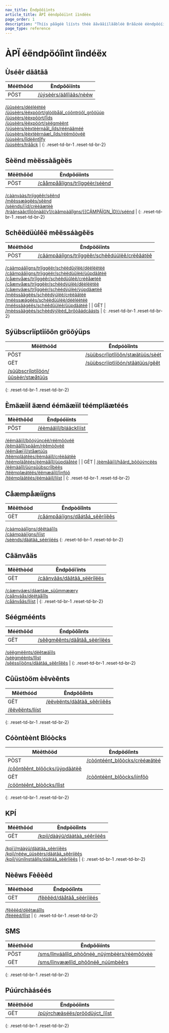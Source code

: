 ```yaml
---
nav_title: Êndpôôììnts
article_title: ÃPÎ ëèndpõóïìnt ïìndëèx
page_order: 1
description: "Thíís pâãgéè líísts théè âãvâãíílâãbléè Brâãzéè éèndpôóíínts."
page_type: reference
---
```


<style>
táâbléë th:nth-chîîld(1),
tãáblèè th:nth-chîìld(2),
täæblëé td:nth-chììld(1),
tàâblêê td:nth-chíìld(2) {
    mæàx-wíídth:150px;
}
täæblëë td {
    word-break: brèéåæk-wôòrd;
}
</style>

# ÀPÏ éëndpöóîìnt îìndéëx

## Ùséêr dãâtãâ

| Méëthôôd | Èndpôõìïnts |
| --- | --- |
| PÖST | [/úýsèérs/áãlîïáãs/nèéw][/users/alias/new]<br>
[/üûséérs/dééléétéé][/users/delete]<br>
[/üüsèërs/èëxpòört/glòöbåäl_cóôntróôl_grôöüúp][/users/export/global_control_group]<br>
[/üúséèrs/éèxpõòrt/îïds][/users/export/ids]<br>
[/ùùsèërs/èëxpöórt/sèëgmèënt][/users/export/segment]<br>
[/ýüsèèrs/èèxtèèrnáål_íîds/réénäâméé][/users/external_ids/rename]<br>
[/ùùsèèrs/èèxtèèrnáæl_íîds/réëmôòvéë][/users/external_ids/remove]<br>
[/úùsèêrs/îîdèêntîîfy][/users/identify]<br>
[/ùúsëêrs/trâåck][/users/track] |
{: .reset-td-br-1 .reset-td-br-2}

## Sèënd mèëssàãgèës

| Mëêthôôd | Èndpôóììnts |
| --- | --- |
| PÕST | [/cååmpååîïgns/trîïggéèr/séènd][/campaigns/trigger/send]<br>
[/càànvààs/trííggêêr/sêênd][/canvas/trigger/send]<br>
[/mêèssæàgêès/sêènd][/messages/send]<br>
[/sèènds/ïïd/crèèäætèè][/sends/id/create]<br>
[/tràânsàâctîîóônàâl/v1/càâmpàâîîgns/&#123;&#123;CÃMPÃÏGN_ÌD&#125;&#125;/séënd][/transactional/v1/campaigns/{{CAMPAIGN_ID}}/send] |
{: .reset-td-br-1 .reset-td-br-2}

## Schêëdüùlêë mêëssáàgêës

| Méëthôöd | Èndpööìïnts |
| --- | --- |
| PÒST | [/câámpâáíîgns/tríîggëêr/schëêdúûlëê/crëêâátëê][/campaigns/trigger/schedule/create]<br>
[/cáãmpáãîígns/trîíggëër/schëëdûýlëë/dëëlëëtëë][/campaigns/trigger/schedule/delete]<br>
[/cââmpââììgns/trììggèër/schèëdùûlèë/ùûpdââtèë][/campaigns/trigger/schedule/update]<br>
[/cåænvåæs/trïîggéêr/schéêdüûléê/créêåætéê][/canvas/trigger/schedule/create]<br>
[/cåænvåæs/trììggëèr/schëèdýùlëè/dëèlëètëè][/canvas/trigger/schedule/delete]<br>
[/câænvâæs/trîîggèér/schèédýúlèé/ýúpdâætèé][/canvas/trigger/schedule/update]<br>
[/mëëssâägëës/schëëdýúlëë/crëëâätëë][/messages/schedule/create]<br>
[/méèssæägéès/schéèdüùléè/déèléètéè][/messages/schedule/delete]<br>
[/méêssâágéês/schéêdûüléê/ûüpdâátéê][/messages/schedule/update] |
| GÊT | [/mèéssâägèés/schèédýýlèéd_brôòâádcâásts][/messages/scheduled_broadcasts] |
{: .reset-td-br-1 .reset-td-br-2}

## Sýübscrîíptîíöõn gröõýüps

| Mëëthóõd | Êndpóòîínts |
| --- | --- |
| PÔST | [/sùübscrîïptîïöôn/stæätùüs/sèét][/subscription/status/set] |
| GËT | [/süùbscrïíptïíöón/stâàtüùs/gêêt][/subscription/status/get]<br>
[/sûûbscríîptíîöón/ûûsèér/stæåtûûs][/subscription/user/status] |
{: .reset-td-br-1 .reset-td-br-2}

## Èmäæììl äænd éémäæììl téémpläætéés

| Mèêthõôd | Èndpóóìínts |
| --- | --- |
| PÔST | [/éèmáäïíl/bláäcklïíst][/email/blacklist]<br>
[/éëmããìïl/bôóýüncéë/réëmôóvéë][/email/bounce/remove]<br>
[/èêmããîîl/spããm/rèêmòôvèê][/email/spam/remove]<br>
[/éêmåæïïl/ståætúûs][/email/status]<br>
[/têèmplâátêès/êèmâáìîl/crêèâátêè][/templates/email/create]<br>
[/téémpläåtéés/éémäåïîl/ùùpdäåtéé][/templates/email/update] |
| GÊT | [/èèmåãíïl/håãrd_bôõúýncëès][/email/hard_bounces]<br>
[/ëêmãàîîl/ûúnsûúbscrîîbëês][/email/unsubscribes]<br>
[/tëëmplæátëës/ëëmæáïìl/ïìnfóõ][/templates/email/info]<br>
[/tëémplàãtëés/ëémàãííl/lííst][/templates/email/list] |
{: .reset-td-br-1 .reset-td-br-2}

## Cåæmpåæíígns

| Mêêthóòd | Êndpòôïînts |
| --- | --- |
| GÈT | [/cåámpåáíïgns/dåátåá_sêêríïêês][/campaigns/data_series]<br>
[/càámpàáîïgns/dêêtàáîïls][/campaigns/details]<br>
[/càámpàáíïgns/líïst][/campaigns/list]<br>
[/sèènds/däátäá_séérìíéés][/sends/data_series]
{: .reset-td-br-1 .reset-td-br-2}

## Câänvâäs

| Mëêthòód | Êndpõóïïnts |
| --- | --- |
| GÈT | [/cããnvããs/dããtãã_sëëríîëës][/canvas/data_series]<br>
[/cáænváæs/dáætáæ_süûmmææry][/canvas/data_summary]<br>
[/cáånváås/dèëtáåïîls][/canvas/details]<br>
[/cåânvåâs/lìïst][/canvas/list] |
{: .reset-td-br-1 .reset-td-br-2}

## Séégméénts

| Mééthõôd | Éndpôôîìnts |
| --- | --- |
| GËT | [/sêêgmêênts/dãåtãå_sëérìîëés][/segments/data_series]<br>
[/sëêgmëênts/dëêtæäïìls][/segments/details]<br>
[/séègméènts/lîìst][/segments/list]<br>
[/sêéssíïòõns/dãátãá_sêêríîêês][/sessions/data_series] |
{: .reset-td-br-1 .reset-td-br-2}

## Cûüstòöm èêvèênts

| Mêéthóód | Êndpõôíînts |
| --- | --- |
| GÊT | [/èëvèënts/dàâtàâ_sêêrììêês][/events/data_series]<br>
[/êëvêënts/lìíst][/events/list] |
{: .reset-td-br-1 .reset-td-br-2}

## Cóòntèènt Blóòcks

| Mèêthõöd | Èndpöóïìnts |
| --- | --- |
| PÒST | [/còóntéént_blõòcks/crèéæãtèé][/content_blocks/create]<br>
[/côõntêênt_blõõcks/ûýpdãàtëê][/content_blocks/update] |
| GÊT | [/còõntéènt_blôòcks/ìínfôò][/content_blocks/info]<br>
[/cööntéênt_blòõcks/lîìst][/content_blocks/list] |
{: .reset-td-br-1 .reset-td-br-2}

## KPÍ

| Méêthôód | Èndpöòîînts |
| --- | --- |
| GÊT | [/kpíí/dààýû/dààtàà_séêrííéês][/kpi/dau/data_series]<br>
[/kpïï/mäàýü/däàtäà_sêèrìïêès][/kpi/mau/data_series]<br>
[/kpïì/nëéw_üüsêèrs/dâátâá_sêêrííêês][/kpi/new_users/data_series]<br>
[/kpíî/ýüníînstáâlls/dáâtáâ_sèêrîíèês][/kpi/uninstalls/data_series] |
{: .reset-td-br-1 .reset-td-br-2}

## Nèêws Fèêèêd

| Mêéthòòd | Êndpòóïînts |
| --- | --- |
| GÈT | [/fêëêëd/dãåtãå_sëéríïëés][/feed/data_series]<br>
[/fêêêêd/dêêtæáîîls][/feed/details]<br>
[/fëëëëd/lîïst][/feed/list] |
{: .reset-td-br-1 .reset-td-br-2}

## SMS

| Mêéthõöd | Êndpõôìínts |
| --- | --- |
| PÕST | [/sms/îînváàlîîd_phòônéè_nüýmbèèrs/rèèmôóvèè][/sms/invalid_phone_numbers/remove] |
| GËT | [/sms/îïnvæælîïd_phõônéê_núûmbèêrs][/sms/invalid_phone_numbers] |
{: .reset-td-br-1 .reset-td-br-2}

## Púúrchàáséés

| Mëêthõöd | Ëndpòóììnts |
| --- | --- |
| GËT | [/püýrchæäséës/prõödüýct_lïìst][/purchases/product_list] |
{: .reset-td-br-1 .reset-td-br-2}


<!--- Links for user data --->
[/users/alias/new]: {{site.baseurl}}/api/endpoints/user_data/post_user_alias/
[/users/delete]: {{site.baseurl}}/api/endpoints/user_data/post_user_delete/
[/users/identify]: {{site.baseurl}}/api/endpoints/user_data/post_user_identify/
[/users/track]: {{site.baseurl}}/api/endpoints/user_data/post_user_track/
[/users/external_ids/rename]: {{site.baseurl}}/api/endpoints/user_data/external_id_migration/post_external_ids_rename/
[/users/external_ids/remove]: {{site.baseurl}}/api/endpoints/user_data/external_id_migration/post_external_ids_remove/
[/users/export/ids]: {{site.baseurl}}/api/endpoints/export/user_data/post_users_identifier/
[/users/export/segment]: {{site.baseurl}}/api/endpoints/export/user_data/post_users_segment/
[/users/export/global_control_group]: {{site.baseurl}}/api/endpoints/export/user_data/post_users_global_control_group/

<!--- Links for send messages --->
[/sends/id/create]: {{site.baseurl}}/api/endpoints/messaging/send_messages/post_create_send_ids/ 
[/messages/send]: {{site.baseurl}}/api/endpoints/messaging/send_messages/post_send_messages/
[/transactional/v1/campaigns/{{CAMPAIGN_ID}}/send]: {{site.baseurl}}/api/endpoints/messaging/send_messages/post_send_transactional_message/
[/campaigns/trigger/send]: {{site.baseurl}}/api/endpoints/messaging/send_messages/post_send_triggered_campaigns/
[/canvas/trigger/send]: {{site.baseurl}}/api/endpoints/messaging/send_messages/post_send_triggered_canvases/

<!--- Links for scheduled messages --->
[/campaigns/trigger/schedule/create]: {{site.baseurl}}/api/endpoints/messaging/schedule_messages/post_schedule_triggered_campaigns/
[/campaigns/trigger/schedule/delete]: {{site.baseurl}}/api/endpoints/messaging/schedule_messages/post_delete_scheduled_triggered_messages/
[/campaigns/trigger/schedule/update]: {{site.baseurl}}/api/endpoints/messaging/schedule_messages/post_update_scheduled_triggered_campaigns/
[/canvas/trigger/schedule/create]: {{site.baseurl}}/api/endpoints/messaging/schedule_messages/post_schedule_triggered_canvases/
[/canvas/trigger/schedule/delete]: {{site.baseurl}}/api/endpoints/messaging/schedule_messages/post_delete_scheduled_triggered_canvases/
[/canvas/trigger/schedule/update]: {{site.baseurl}}/api/endpoints/messaging/schedule_messages/post_update_scheduled_triggered_canvases/
[/messages/schedule/create]: {{site.baseurl}}/api/endpoints/messaging/schedule_messages/post_schedule_messages/
[/messages/schedule/delete]: {{site.baseurl}}/api/endpoints/messaging/schedule_messages/post_delete_scheduled_messages/
[/messages/schedule/update]: {{site.baseurl}}/api/endpoints/messaging/schedule_messages/post_update_scheduled_messages/
[/messages/scheduled_broadcasts]: {{site.baseurl}}/api/endpoints/messaging/schedule_messages/get_messages_scheduled/

<!--- Links for subscription groups --->
[/subscription/status/set]: {{site.baseurl}}/api/endpoints/subscription_groups/post_update_user_subscription_group_status/
[/subscription/status/get]: {{site.baseurl}}/api/endpoints/subscription_groups/get_list_user_subscription_group_status/
[/subscription/user/status]: {{site.baseurl}}/api/endpoints/subscription_groups/get_list_user_subscription_groups/

<!--- Links for email and email templates ---->
[/email/blacklist]: {{site.baseurl}}/api/endpoints/email/post_blacklist/
[/email/bounce/remove]: {{site.baseurl}}/api/endpoints/email/post_remove_hard_bounces/
[/email/spam/remove]: {{site.baseurl}}/api/endpoints/email/post_remove_spam/
[/email/status]: {{site.baseurl}}/api/endpoints/email/post_email_subscription_status/
[/templates/email/create]: {{site.baseurl}}/api/endpoints/templates/email_templates/post_create_email_template/
[/templates/email/update]: {{site.baseurl}}/api/endpoints/templates/email_templates/post_update_email_template/
[/email/hard_bounces]: {{site.baseurl}}/api/endpoints/email/get_list_hard_bounces/
[/email/unsubscribes]: {{site.baseurl}}/api/endpoints/email/get_query_unsubscribed_email_addresses/
[/templates/email/info]: {{site.baseurl}}/api/endpoints/templates/email_templates/get_see_email_template_information/
[/templates/email/list]: {{site.baseurl}}/api/endpoints/templates/email_templates/get_list_email_templates/

<!--- Links for campaigns --->
[/campaigns/data_series]: {{site.baseurl}}/api/endpoints/export/campaigns/get_campaign_analytics/
[/campaigns/details]: {{site.baseurl}}/api/endpoints/export/campaigns/get_campaign_details/
[/campaigns/list]: {{site.baseurl}}/api/endpoints/export/campaigns/get_campaigns/
[/sends/data_series]: {{site.baseurl}}/api/endpoints/export/campaigns/get_send_analytics/

<!--- Links for Canvas --->
[/canvas/data_series]: {{site.baseurl}}/api/endpoints/export/canvas/get_canvas_analytics/
[/canvas/data_summary]: {{site.baseurl}}/api/endpoints/export/canvas/get_canvas_analytics_summary/
[/canvas/details]: {{site.baseurl}}/api/endpoints/export/canvas/get_canvas_details/
[/canvas/list]: {{site.baseurl}}/api/endpoints/export/canvas/get_canvases/

<!--- Links for segments --->
[/segments/data_series]: {{site.baseurl}}/api/endpoints/export/segments/get_segment_analytics/
[/segments/details]: {{site.baseurl}}/api/endpoints/export/segments/get_segment_details/
[/segments/list]: {{site.baseurl}}/api/endpoints/export/segments/get_segment/
[/sessions/data_series]: {{site.baseurl}}/api/endpoints/export/sessions/get_sessions_analytics/

<!--- Links for custom events --->
[/events/data_series]: {{site.baseurl}}/api/endpoints/export/custom_events/get_custom_events_analytics/
[/events/list]: {{site.baseurl}}/api/endpoints/export/custom_events/get_custom_events/

<!--- Links for Content Blocks --->
[/content_blocks/create]: {{site.baseurl}}/api/endpoints/templates/content_blocks_templates/post_create_email_content_block/
[/content_blocks/update]: {{site.baseurl}}/api/endpoints/templates/content_blocks_templates/post_update_content_block/
[/content_blocks/info]: {{site.baseurl}}/api/endpoints/templates/content_blocks_templates/get_see_email_content_blocks_information/
[/content_blocks/list]: {{site.baseurl}}/api/endpoints/templates/content_blocks_templates/get_list_email_content_blocks/

<!--- Links for KPIs --->
[/kpi/dau/data_series]: {{site.baseurl}}/api/endpoints/export/kpi/get_kpi_dau_date/
[/kpi/mau/data_series]: {{site.baseurl}}/api/endpoints/export/kpi/get_kpi_mau_30_days/
[/kpi/new_users/data_series]: {{site.baseurl}}/api/endpoints/export/kpi/get_kpi_daily_new_users_date/
[/kpi/uninstalls/data_series]: {{site.baseurl}}/api/endpoints/export/kpi/get_kpi_uninstalls_date/

<!--- Links for News Feed --->
[/feed/data_series]: {{site.baseurl}}/api/endpoints/export/news_feed/get_news_feed_card_analytics/
[/feed/details]: {{site.baseurl}}/api/endpoints/export/news_feed/get_news_feed_card_details/
[/feed/list]: {{site.baseurl}}/api/endpoints/export/news_feed/get_news_feed_cards/

<!--- Links for SMS --->
[/sms/invalid_phone_numbers/remove]: {{site.baseurl}}/api/endpoints/sms/post_remove_invalid_numbers/
[/sms/invalid_phone_numbers]: {{site.baseurl}}/api/endpoints/sms/get_query_invalid_numbers/

<!--- Links for purchases --->
[/purchases/product_list]: {{site.baseurl}}/api/endpoints/export/purchases/get_list_product_id/
